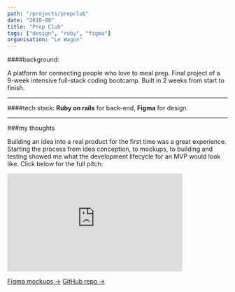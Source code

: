 ```yaml
---
path: "/projects/prepclub"
date: "2018-08"
title: "Prep Club"
tags: ["design", "ruby", "figma"]
organisation: "Le Wagon"
---
```


####background:

A platform for connecting people who love to meal prep.
Final project of a 9-week intensive full-stack coding bootcamp. Built in 2 weeks from start to finish.

---

####tech stack:
**Ruby on rails** for back-end, **Figma** for design.

---

###my thoughts

Building an idea into a real product for the first time was a great experience. Starting the process from idea conception, to mockups, to building and testing showed me what the development lifecycle for an MVP would look like.
Click below for the full pitch:

<iframe width="400" height="224" src="https://www.youtube.com/embed/s3O4sVAhQtk?start=2013" frameborder="0" allow="accelerometer; encrypted-media; gyroscope; picture-in-picture" allowfullscreen></iframe>

[Figma mockups →](https://www.figma.com/file/fe8qxfgfbZN3JJ15kL2I2VBZ/fitBite-webapp-mockup)
[GitHub repo →](https://github.com/smithavt14/prep-club)
